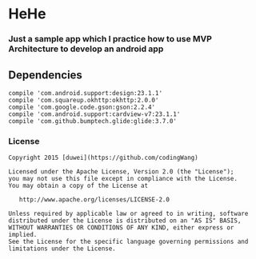 # HeHe
### Just a sample app which I practice how to use MVP Architecture to develop an android app



## Dependencies

```
compile 'com.android.support:design:23.1.1'
compile 'com.squareup.okhttp:okhttp:2.0.0'
compile 'com.google.code.gson:gson:2.2.4'
compile 'com.android.support:cardview-v7:23.1.1'
compile 'com.github.bumptech.glide:glide:3.7.0'

```


### License

```
Copyright 2015 [duwei](https://github.com/codingWang)

Licensed under the Apache License, Version 2.0 (the "License");
you may not use this file except in compliance with the License.
You may obtain a copy of the License at

   http://www.apache.org/licenses/LICENSE-2.0

Unless required by applicable law or agreed to in writing, software
distributed under the License is distributed on an "AS IS" BASIS,
WITHOUT WARRANTIES OR CONDITIONS OF ANY KIND, either express or implied.
See the License for the specific language governing permissions and
limitations under the License.


